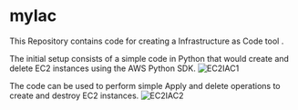 # myIac
This Repository contains code for creating a Infrastructure as Code tool .

The initial setup consists of a simple code in Python that would create and delete EC2 instances using the AWS Python SDK.
![EC2IAC1](https://github.com/user-attachments/assets/31b6cd1c-7b8c-46cf-a00c-620c19505123)

The code can be used to perform simple Apply and delete operations to create and destroy EC2 instances.
![EC2IAC2](https://github.com/user-attachments/assets/57e25f7a-7843-441a-be36-c8b4067c6027)
